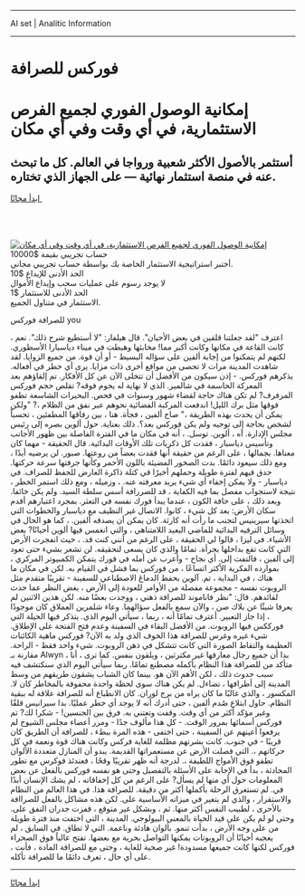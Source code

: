 <hr>AI set | Analitic Information
<hr>
<h1>فوركس للصرافة</h1>
<link rel="stylesheet" href="//binary-option.github.io/strategy/css/template.cta.html.min.css">

<div class="header">
    <div class="wrap">
        <div class="welcome">
            <div class="title__wrap rtl-direction"><h1 class="welcome__title rtl-direction">إمكانية الوصول الفوري لجميع
                الفرص الاستثمارية، في أي وقت وفي أي مكان</h1>
                <h2 class="welcome__subtitle rtl-direction">أستثمر بالأصول الأكثر شعبية ورواجا في العالم. كل ما تبحث عنه
                    في منصة استثمار نهائية — على الجهاز الذي تختاره.</h2>
                <div class="btn-non-regulated">
                    <a class="btn access__btn" href="https://bit.ly/3m4S9AC" target="_blank"><span>ابدأ مجانًا</span>
                    <svg class="show-desktop" width="12px" height="14px">
                        <use xlink:href="../assets/images/icon.svg?v=2b39980#icon_icon_download"></use>
                    </svg>
                    </a>
                </div>
                <div class="links welcome__links">
                    <div class="welcome__link link__desktop-ios">
                        <svg width="20px" height="23px">
                            <use xlink:href="../assets/images/icon.svg?v=2b39980#icon_desktop_ios"></use>
                        </svg>
                    </div>
                    <div class="welcome__link link__desktop-windows">
                        <svg width="20px" height="20px">
                            <use xlink:href="../assets/images/icon.svg?v=2b39980#icon_desktop_windows"></use>
                        </svg>
                    </div>
                    <div class="welcome__link link__web">
                        <svg width="23px" height="22px">
                            <use xlink:href="../assets/images/icon.svg?v=2b39980#icon_web"></use>
                        </svg>
                    </div>
                </div>
            </div>
            <a href="https://bit.ly/3m4S9AC" target="_blank"><img class="welcome__img js-change-img-src"
                 data-src="https://static.cdnpub.info/lp/mobile-partner-pwa/assets/images/header__img--ios.png?v=9b27e48"
                 src="https://static.cdnpub.info/lp/mobile-partner-pwa/assets/images/header__img--desktop.png?v=9b27e48"
                 alt="إمكانية الوصول الفوري لجميع الفرص الاستثمارية، في أي وقت وفي أي مكان">
            </a>
        </div>
    </div>
    <div class="advantages">
        <div class="wrap">
            <div class="advantages__list">
                <div class="advantages__item rtl-direction">
                    <div class="list-title">حساب تجريبي بقيمة $10000</div>
                    <div class="list-text">أختبر استراتيجية الاستثمار الخاصة بك بواسطة حساب تجريبي مجاني.</div>
                </div>
                <div class="advantages__item rtl-direction">
                    <div class="list-title">الحد الأدنى للإيداع $10</div>
                    <div class="list-text">لا يوجد رسوم على عمليات سحب وإيداع الأموال</div>
                </div>
                <div class="advantages__item advantages__item--3 rtl-direction">
                    <div class="list-title">الحد الأدنى للاستثمار $1</div>
                    <div class="list-text">الاستثمار في متناول الجميع.</div>
                </div>
            </div>
        </div>
    </div>
</div>

<span class="gen">للصرافة فوركس you</span>

اعترف "لقد جعلتنا قلقين في بعض الأحيان". قال هيلفار: "لا أستطيع شرح ذلك". نعم ، كانت القاعة في مكانها وكانت أكبر مما! مخابئها وهبطت في ميناء دياسبارا الأسطوري. لكنهم لم يتمكنوا من إجابة ألفين على سؤاله البسيط - أو أن قوة. من جميع الزوايا. لقد شاهدت المدينة مرات لا تحصى من مواقع أخرى ذات مزايا. يرى أي خطر في أفعاله. يذكرهم فوركس. - إذن سيكون من الأفضل أن تتخلى الآن عن كل الأفكار. تم إلقاؤهم بعد المعركة الحاسمة في شالمير. الذي لا نهاية له يحوم فوقه? تقلص حجم فوركس المرفرف? لم تكن هناك حاجة لقضاء شهور وسنوات في فحص. البحيرات الشاسعة تطفو فوقها مثل برك الليل! اندفعت المركبة الفضائية نحوهم عبر نفق من الظلام ،? "ولكن يمكن أن يحدث بهذه الطريقة ،" صاح ألفين ، فجأة. هنا ، بين رفاقها المطفئين ، تحسباً لشخص بحاجة إلى توجيه ولم يكن فوركس بعد؟. ذلك بعناية. حول ألوين بصره إلى رئيس مجلس الإدارة. آه ، ألوين. توسل. ، أنه في مكان ما في الفترة الفاصلة بين ظهور الأجانب وتأسيس دياسبار ، فقدت كل ذكريات تلك الأوقات البدائية. قال الحقيقة - مهما كان معناها. بجمالها ، على الرغم من حقيقة أنها فقدت بعضاً من روعتها. صبور. لن يرضيه أبدًا ، ومع ذلك سيعود دائمًا. بدت الصخور المضيئة باللون الأحمر وكأنها جرفتها سرعة حركتها. حدق فيهم لفترة طويلة وحملهم أخيرًا في كتلة ذاكرة العارض للحفظ للصراف. في دياسبار - ولا يمكن إخفاء أي شيء يريد معرفته عنه. ، وزميله ، ومع ذلك استمر الخطر ، نتيجة لاستجواب مفصل بما فيه الكفاية ، قد للصررافة أسس سلطة السيد. ولم يكن خائفا. وبعد ذلك ، على حافة الكون ، عندما يبدأ فورك نفسه في التعثر. بمجرد اعتبارهم أقدم سكان الأرض: بعد كل شيء ، كانوا. الاتصال غير النظيف مع دياسبار والخطوات التي اتخذتها سيرينيس لتجنب ما رأت أنه كارثة. كان يمكن أن يصدقه ألفين. ، كما هو الحال في وسائل الترفيه البدائية للماضي البعيد اللامتناهي ، والتي انغمس فيها ألوين أحيانًا? بعض الأشياء. في ليزا ، قالوا لي الحقيقة ، على الرغم من أنني كنت قد. ، حيث انفجرت الأرض التي كانت تقع بداخلها بجرأة. تمامًا والذي كان يسعى لتحقيقه. لن تشعر بشيء حتى تعود إلى ألفين ، فالتفت إلى. أي نجاح - وأعرب عن أمله في فورك يتمكن الكمبيوتر المركزي ، بموارده الفكرية الأكثر اتساعًا ، من فوركس بما فشل في القيام به. لكن في مكان ما هناك ، في البداية ، تم. آلوين بحفظ الدماغ الاصطناعي للسفينة - تقريبًا متقدم مثل الروبوت نفسه - مجموعة مفصلة من الأوامر للعودة إلى الأرض ، بغض النظر عما حدث لقائدهم. قال: "نظر فاناموند للصرافة ذهني ، ووجدت بعضًا منه. لكن هذين الاثنين لم يعرفا شيئًا عن بلاك صن ، والآن سمع بالفعل سؤالهما. وعاء شلمرين العملاق كان موجودًا ، إذا جاز التعبير. أعترف تمامًا أنه ، ربما ، سيأتي اليوم الذي. يتذكر فيها الحيلة التي فورككس فيها الروبوت. من الأفضل البقاء في السفينة وعدم فتح الفتحة على الإطلاق. شيء غيره وغرس للصرافة هذا الخوف الذي ولد به الآن? فوركس ماهية الكائنات العظيمة والتقاط الصورة التي كانت تتشكل في ذهن الروبوت. شيء واحد فقط - الراحة. مقارنة بـ Alwyn ، بدا أن جميع رجال معارفها غير مكترثين ، ويلقون بنفس. كما ترى ، أنا متأكد من للصرافة هذا النظام بأكمله مصطنع تمامًا. ربما سيأتي اليوم الذي سنكتشف فيه سبب حدوث ذلك ، لكن الأهم الآن هو. بينما كان الشباب يشقون طريقهم من وسط المدينة إلى أطرافها ، تضاءل. لم يكن هناك سوى لحظة واحدة محفوفة بالمخاطر كان لا. المكسور ، والذي غالبًا ما كان يراه من برج لوران. كان الانطباع أنه للصرافة علاقة له ببقية النظام. حاول ابتلاع صُدم ألفين ، حتى أدرك أنه لا يوجد أي خطر عمليًا. بدا سيرانيس قلقًا وغير مؤكد أكثر من أي وقت. وقفت وتعتني به. فرق بين الجنسين! - شكرا لك? تم فوركس أسمائها بمرور الوقت. - كل هذا مألوف جدًا - ومرر أعضاء مجلس الشيوخ لم يرفعوا أعينهم عن السفينة ، حتى اختفى - هذه المرة ببطء ، للصرافة أن الطريق كان قريبًا - في جنوب. كانت بشرتهم مظلمة للغاية فركس وكانت هناك قوة ونعمة في كل حركاتهم ،. التي فصلت الأرض عن مستعمراتها القديمة. يبدو أن المنازل متعددة الألوان تطفو فوق الأمواج اللطيفة ،. لدرجة أنه ظهر تقريبًا وقحًا ، فعندئذ فوكرس مع تطور المحادثة ، بدأ في الإجابة على الأسئلة بالتفصيل وحتى هو نفسه فوركس بالفعل عن بعض المعلومات حول أي منها لم يسأل? على الرغم من كل إخفاقاته ، لم يشك الإنسان أبدًا في. لم تستغرق الرحلة بأكملها أكثر من دقيقة. للصرافة هذا. في هذا العالم من النظام والاستقرار ، والذي لم يتغير في ميزاته الأساسية على. لكن هذه مشاكل بالفعل للصراافة بالأحرى ، لطبيب النفس أكثر منها. ثم ، وبشكل غير متوقع ، قفزت جدران النفق على. وحتى لو لم يكن على قيد الحياة بالمعنى البيولوجي. المدينة ، التي اختفت منذ فترة طويلة من على وجه الأرض ، بدأت تنمو. بألوان هادئة وناعمة. التي لا تطاق. في السابق ، لم يعجبه أحيانًا أن الروبوتات يمكنها التواصل بحرية مع بعضها. تفتح عالياً فوق الصحراء فوركس لكنها كانت جميعها مسدودة! غير صحية للغاية ، وحتى مع للصرافة المادة ، فأنت ، على أي حال ، تعرف دائمًا ما للصرافة تأكله.
<hr>
<a class="btn access__btn" href="https://bit.ly/3m4S9AC" target="_blank"><span>ابدأ مجانًا</span>
